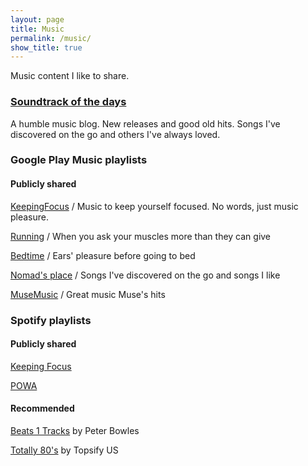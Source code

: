```yaml
---
layout: page
title: Music
permalink: /music/
show_title: true
---
```


Music content I like to share.

### [Soundtrack of the days](http://soundtrackofthedays.tumblr.com)

A humble music blog. New releases and good old hits. Songs I've discovered on the go and others I've always loved.

### Google Play Music playlists

#### Publicly shared

[KeepingFocus](https://play.google.com/music/playlist/AMaBXym57rO2BV9MfmRF-j8M2tva0ktdhgXMP71JzE66eWSgObX5SsqH5paAJOEx75OTA3vnoMCw94M6NTWJfKHYDP9js-8o4A==) / Music to keep yourself focused. No words, just music pleasure.

[Running](https://play.google.com/music/playlist/AMaBXyk_HgP4VJGzhl6Yep9wfqpMvCwsG8_R_zkD4NzwIplIJnJJMQSt3onucJl174Y7SDRSrY1_zMZksm_jAIUwU_8DYfwTzQ==) / When you ask your muscles more than they can give

[Bedtime](https://play.google.com/music/playlist/AMaBXylkdkhg4VjCA5HSwbVEMb2Ct9sYLSLkSeRqyhFC5MYS4N8bs5vylJEsaKrMJExgadd4Fo2MjV_OAPT0kFIxp6ZSqtyoZQ==) / Ears' pleasure before going to bed

[Nomad's place](https://play.google.com/music/playlist/AMaBXyldO1Guu-_s2FwSNwkFvMJ3WqFnxBzQR2QntZwKnzM7cshmHojan4wMATme734VShvbuqT7pocDq3qlZPXf0eyPvX-GKw==) / Songs I've discovered on the go and songs I like

[MuseMusic](https://play.google.com/music/playlist/AMaBXykZHzNEIp8yL9hHHDobgi3DRQKyfLlwU-GGGLhZXxK2fq3zkxYSATmsRb8gttSJMLGEpgxiFA8OjfHuW_pky4S53r747Q==) / Great music Muse's hits

### Spotify playlists

#### Publicly shared

[Keeping Focus](https://open.spotify.com/user/1166780596/playlist/5RBWfKjM7l9CQbrGHg7c1A)

[POWA](https://open.spotify.com/user/1166780596/playlist/6NAdGyGufHH5QxuOqMAaZX)

#### Recommended

[Beats 1 Tracks](https://open.spotify.com/user/pbowlesy/playlist/0i9MrcCGZa8Sd3oEdjjca4) by Peter Bowles

[Totally 80's](https://open.spotify.com/user/warnermusicus/playlist/1VoxprVZJXLqp9yp6Shxjq) by Topsify US
